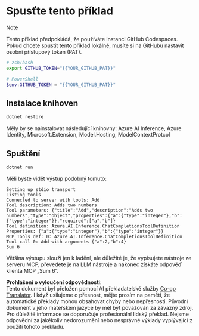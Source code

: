 <!--
CO_OP_TRANSLATOR_METADATA:
{
  "original_hash": "c40c54fa74ded9c223bc0ebfc8a2de7c",
  "translation_date": "2025-07-13T19:04:26+00:00",
  "source_file": "03-GettingStarted/03-llm-client/solution/dotnet/README.md",
  "language_code": "cs"
}
-->
# Spusťte tento příklad

> [!NOTE]
> Tento příklad předpokládá, že používáte instanci GitHub Codespaces. Pokud chcete spustit tento příklad lokálně, musíte si na GitHubu nastavit osobní přístupový token (PAT).
>
> ```bash
> # zsh/bash
> export GITHUB_TOKEN="{{YOUR_GITHUB_PAT}}"
> ```
>
> ```powershell
> # PowerShell
> $env:GITHUB_TOKEN = "{{YOUR_GITHUB_PAT}}"
> ```

## Instalace knihoven

```sh
dotnet restore
```

Měly by se nainstalovat následující knihovny: Azure AI Inference, Azure Identity, Microsoft.Extension, Model.Hosting, ModelContextProtcol

## Spuštění

```sh 
dotnet run
```

Měli byste vidět výstup podobný tomuto:

```text
Setting up stdio transport
Listing tools
Connected to server with tools: Add
Tool description: Adds two numbers
Tool parameters: {"title":"Add","description":"Adds two numbers","type":"object","properties":{"a":{"type":"integer"},"b":{"type":"integer"}},"required":["a","b"]}
Tool definition: Azure.AI.Inference.ChatCompletionsToolDefinition
Properties: {"a":{"type":"integer"},"b":{"type":"integer"}}
MCP Tools def: 0: Azure.AI.Inference.ChatCompletionsToolDefinition
Tool call 0: Add with arguments {"a":2,"b":4}
Sum 6
```

Většina výstupu slouží jen k ladění, ale důležité je, že vypisujete nástroje ze serveru MCP, převedete je na LLM nástroje a nakonec získáte odpověď klienta MCP „Sum 6“.

**Prohlášení o vyloučení odpovědnosti**:  
Tento dokument byl přeložen pomocí AI překladatelské služby [Co-op Translator](https://github.com/Azure/co-op-translator). I když usilujeme o přesnost, mějte prosím na paměti, že automatické překlady mohou obsahovat chyby nebo nepřesnosti. Původní dokument v jeho mateřském jazyce by měl být považován za závazný zdroj. Pro důležité informace se doporučuje profesionální lidský překlad. Nejsme odpovědní za jakékoliv nedorozumění nebo nesprávné výklady vyplývající z použití tohoto překladu.